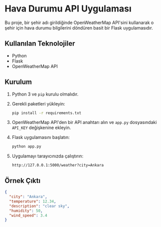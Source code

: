 
# Hava Durumu API Uygulaması

Bu proje, bir şehir adı girildiğinde OpenWeatherMap API'sini kullanarak o şehir için hava durumu bilgilerini döndüren basit bir Flask uygulamasıdır.

## Kullanılan Teknolojiler
- Python
- Flask
- OpenWeatherMap API

## Kurulum

1. Python 3 ve `pip` kurulu olmalıdır.
2. Gerekli paketleri yükleyin:
   ```bash
   pip install -r requirements.txt
   ```

3. OpenWeatherMap API'den bir API anahtarı alın ve `app.py` dosyasındaki `API_KEY` değişkenine ekleyin.

4. Flask uygulamasını başlatın:
   ```bash
   python app.py
   ```

5. Uygulamayı tarayıcınızda çalıştırın:
   ```
   http://127.0.0.1:5000/weather?city=Ankara
   ```

## Örnek Çıktı
```json
{
  "city": "Ankara",
  "temperature": 12.34,
  "description": "clear sky",
  "humidity": 50,
  "wind_speed": 3.4
}
```

